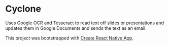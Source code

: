 # Cyclone
Uses Google OCR and Tesseract to read text off slides or presentations and updates them in Google Documents and sends the text as an email.

This project was bootstrapped with [Create React Native App](https://github.com/react-community/create-react-native-app).
